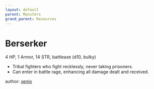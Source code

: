 ```yaml
---
layout: default
parent: Monsters
grand_parent: Resources
---
```


# Berserker
4 HP, 1 Armor, 14 STR, battleaxe (d10, bulky)  
- Tribal fighters who fight recklessly, never taking prisoners.  
- Can enter in battle rage, enhancing all damage dealt and received.  

author: [xenio](https://xenioinabottle.blogspot.com)
